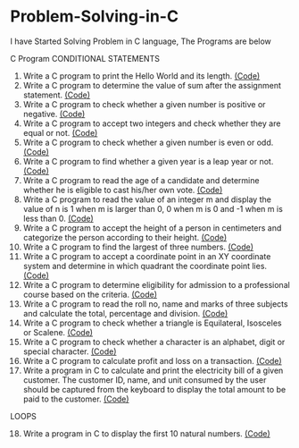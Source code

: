 # Problem-Solving-in-C
I have Started Solving Problem in C language, The Programs are below

C Program
CONDITIONAL STATEMENTS
 
1. Write a C program to print the Hello World and its length. [(Code)](https://github.com/guruprasanth02/Problem-Solving-in-C/blob/main/C01/Hello%20world.c)
2. Write a C program to determine the value of sum after the assignment statement. [(Code)](https://github.com/guruprasanth02/Problem-Solving-in-C/blob/main/C02/operators.c)
3. Write a C program to check whether a given number is positive or negative. [(Code)](https://github.com/guruprasanth02/Problem-Solving-in-C/blob/main/C03/number%20is%20positive%20or%20negative.c)
4. Write a C program to accept two integers and check whether they are equal or not. [(Code)](https://github.com/guruprasanth02/Problem-Solving-in-C/blob/main/C04/Check%20Whether%20two%20numbers%20are%20equal.c)
5. Write a C program to check whether a given number is even or odd. [(Code)](https://github.com/guruprasanth02/Problem-Solving-in-C/blob/main/C05/number%20is%20odd%20or%20even.c)
6. Write a C program to find whether a given year is a leap year or not. [(Code)](https://github.com/guruprasanth02/Problem-Solving-in-C/blob/main/C06/leap%20year%20or%20not.c)
7. Write a C program to read the age of a candidate and determine whether he is eligible to cast his/her own vote. [(Code)](https://github.com/guruprasanth02/Problem-Solving-in-C/blob/main/C07/Eligible%20to%20vote.c)
8. Write a C program to read the value of an integer m and display the value of n is 1 when m is larger than 0, 0 when m is 0 and -1 when m is less than 0. [(Code)](https://github.com/guruprasanth02/Problem-Solving-in-C/blob/main/C08/determining%20the%20n%20value%20by%20m.c)
9. Write a C program to accept the height of a person in centimeters and categorize the person according to their height. [(Code)](https://github.com/guruprasanth02/Problem-Solving-in-C/blob/main/C09/Categorize%20the%20person%20height.c)
10. Write a C program to find the largest of three numbers. [(Code)](https://github.com/guruprasanth02/Problem-Solving-in-C/blob/main/C10/Greates%20of%20Three%20numbers.c)
11. Write a C program to accept a coordinate point in an XY coordinate system and determine in which quadrant the coordinate point lies. [(Code)](https://github.com/guruprasanth02/Problem-Solving-in-C/blob/main/C11/Quadrant%20the%20coordinate%20points%20lies.c)
12. Write a C program to determine eligibility for admission to a professional course based on the criteria. [(Code)](https://github.com/guruprasanth02/Problem-Solving-in-C/blob/main/C12/eligible%20for%20admission.c)
13. Write a C program to read the roll no, name and marks of three subjects and calculate the total, percentage and division. [(Code)](https://github.com/guruprasanth02/Problem-Solving-in-C/blob/main/C13/Calculate%20tot%2Cper%2Cdiv%20of%20student.c)
14. Write a C program to check whether a triangle is Equilateral, Isosceles or Scalene. [(Code)](https://github.com/guruprasanth02/Problem-Solving-in-C/blob/main/C14/Check%20whether%20the%20triangle%20is%20Equilateral%2C%20Isosceles%20or%20Scalene.c)
15. Write a C program to check whether a character is an alphabet, digit or special character. [(Code)](https://github.com/guruprasanth02/Problem-Solving-in-C/blob/main/C15/Check%20whether%20the%20input%20is%20alphabet%20or%20digit%20or%20special%20character.c)
16. Write a C program to calculate profit and loss on a transaction. [(Code)](https://github.com/guruprasanth02/Problem-Solving-in-C/blob/main/C16/Calculate%20profit%20loss.c)
17. Write a program in C to calculate and print the electricity bill of a given customer. The customer ID, name, and unit consumed by the user should be captured from the keyboard to display the total amount to be paid to the customer. [(Code)](https://github.com/guruprasanth02/Problem-Solving-in-C/blob/main/C17/Electricity%20bill.c)

LOOPS

18. Write a program in C to display the first 10 natural numbers. [(Code)](https://github.com/guruprasanth02/Problem-Solving-in-C/blob/main/C18/first%2010%20natural%20numbers.c)
